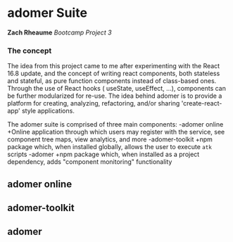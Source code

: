# adomer Suite
__Zach Rheaume__
_Bootcamp Project 3_

### The concept

The idea from this project came to me after experimenting with the React 16.8 update, and the concept of writing react components, both stateless and stateful, as pure function components instead of class-based ones. Through the use of React hooks ( useState, useEffect, ...), components can be further modularized for re-use. The idea behind adomer is to provide a platform for creating, analyzing, refactoring, and/or sharing 'create-react-app' style applications.

The adomer suite is comprised of three main components:
-adomer online
   +Online application through which users may register with the service, see component tree maps, view analytics, and more
-adomer-toolkit
   +npm package which, when installed globally, allows the user to execute `atk` scripts
-adomer
   +npm package which, when installed as a project dependency, adds "component monitoring" functionality

## adomer online
## adomer-toolkit
## adomer

